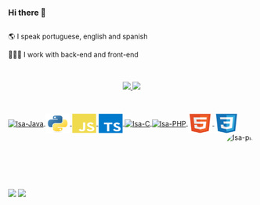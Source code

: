 ### Hi there 👋 
##


🌎 I speak portuguese, english and spanish

👩🏼‍💻 I work with back-end and front-end


##

<br>
<div align="center">
  <a href="https://github.com/IsaPannunzio">
  <img height="165em" src="https://github-readme-stats.vercel.app/api?username=IsaPannunzio&show_icons=true&theme=omni&include_all_commits=true&count_private=true"/> 
  <img height="165em" src="https://github-readme-stats.vercel.app/api/top-langs/?username=IsaPannunzio&layout=compact&langs_count=7&theme=omni"/>
</div>
  
##
  
  <div style="display: inline_block"><br> 
   <img align="center" alt="Isa-Java" height="40" width="50" src="https://cdn.jsdelivr.net/gh/devicons/devicon/icons/java/java-original.svg">
   <img align="center" alt="Isa-Python" height="40" width="50" src="https://raw.githubusercontent.com/devicons/devicon/master/icons/python/python-original.svg">
   <img align="center" alt="Isa-Js" height="40" width="50" src="https://raw.githubusercontent.com/devicons/devicon/master/icons/javascript/javascript-plain.svg">
   <img align="center" alt="Isa-Ts" height="40" width="50" src="https://raw.githubusercontent.com/devicons/devicon/master/icons/typescript/typescript-plain.svg">
   <img align="center" alt="Isa-C" height="40" width="50" src="https://cdn.jsdelivr.net/gh/devicons/devicon/icons/c/c-original.svg">
   <img align="center" alt="Isa-PHP" height="40" width="50" src="https://cdn.jsdelivr.net/gh/devicons/devicon/icons/php/php-original.svg">
   <img align="center" alt="Isa-HTML" height="40" width="50" src="https://raw.githubusercontent.com/devicons/devicon/master/icons/html5/html5-original.svg">
   <img align="center" alt="Isa-CSS" height="40" width="50" src="https://raw.githubusercontent.com/devicons/devicon/master/icons/css3/css3-original.svg">
  
  <img align="right" alt="Isa-pic" height="150" style="border-radius:50px;" src="https://media1.giphy.com/media/3oKIPnAiaMCws8nOsE/200.gif">
</div> <br><br><br><br><br>
  
##
  
<div>
  <a href="https://www.linkedin.com/in/isabella-montejano-pannunzio/" target="_blank"><img src="https://img.shields.io/badge/-LinkedIn-FF69B4?style=for-the-badge&logo=linkedin&logoColor=white" target="_blank"></a>  
  <a href = "mailto:isabellamenato1@gmail.com"><img src="https://img.shields.io/badge/-Gmail-FF69B4?style=for-the-badge&logo=gmail&logoColor=white" target="_blank"></a>
</div>




